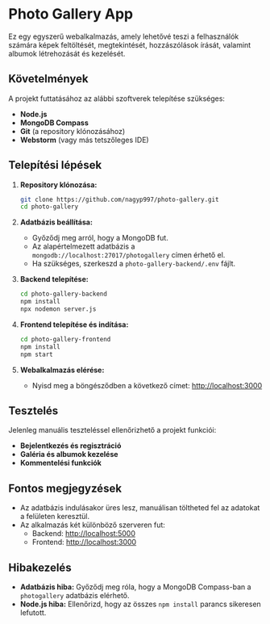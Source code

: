 # Photo Gallery App

Ez egy egyszerű webalkalmazás, amely lehetővé teszi a felhasználók számára képek feltöltését, megtekintését, hozzászólások írását, valamint albumok létrehozását és kezelését.

## Követelmények

A projekt futtatásához az alábbi szoftverek telepítése szükséges:

- **Node.js** 
- **MongoDB Compass**
- **Git** (a repository klónozásához)
- **Webstorm** (vagy más tetszőleges IDE)

## Telepítési lépések

1. **Repository klónozása:**
   ```bash
   git clone https://github.com/nagyp997/photo-gallery.git
   cd photo-gallery
   ```

2. **Adatbázis beállítása:**
    - Győződj meg arról, hogy a MongoDB fut.
    - Az alapértelmezett adatbázis a `mongodb://localhost:27017/photogallery` címen érhető el.
    - Ha szükséges, szerkeszd a `photo-gallery-backend/.env` fájlt.

3. **Backend telepítése:**
   ```bash
   cd photo-gallery-backend
   npm install
   npx nodemon server.js
   ```

4. **Frontend telepítése és indítása:**
   ```bash
   cd photo-gallery-frontend
   npm install
   npm start
   ```

5. **Webalkalmazás elérése:**
    - Nyisd meg a böngésződben a következő címet: [http://localhost:3000](http://localhost:3000)

## Tesztelés

Jelenleg manuális teszteléssel ellenőrizhető a projekt funkciói:
- **Bejelentkezés és regisztráció**
- **Galéria és albumok kezelése**
- **Kommentelési funkciók**

## Fontos megjegyzések

- Az adatbázis indulásakor üres lesz, manuálisan töltheted fel az adatokat a felületen keresztül.
- Az alkalmazás két különböző szerveren fut:
    - Backend: [http://localhost:5000](http://localhost:5000)
    - Frontend: [http://localhost:3000](http://localhost:3000)

## Hibakezelés

- **Adatbázis hiba:** Győződj meg róla, hogy a MongoDB Compass-ban a `photogallery` adatbázis elérhető.
- **Node.js hiba:** Ellenőrizd, hogy az összes `npm install` parancs sikeresen lefutott.